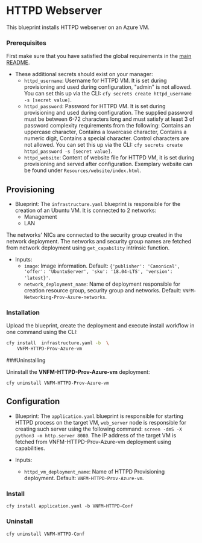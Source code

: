 # HTTPD Webserver

This blueprint installs HTTPD webserver on an Azure VM.

### Prerequisites

First make sure that you have satisfied the global requirements in the [main README](../README.md).

* These additional secrets should exist on your manager:
  * `httpd_username`: Username for HTTPD VM. It is set during provisioning and used during configuration, "admin" is not allowed. You can set this up via the CLI: `cfy secrets create httpd_username -s [secret value]`.
  * `httpd_password`: Password for HTTPD VM. It is set during provisioning and used during configuration. The supplied password must be between 6-72 characters long and must satisfy at least 3 of password complexity requirements from the following: Contains an uppercase character, Contains a lowercase character, Contains a numeric digit, Contains a special character. Control characters are not allowed. You can set this up via the CLI: `cfy secrets create httpd_password -s [secret value]`.
  * `httpd_website`: Content of website file for HTTPD VM, it is set during provisioning and served after configuration. Exemplary website can be found under `Resources/website/index.html`.

## Provisioning

* Blueprint: The `infrastructure.yaml` blueprint is responsible for the creation of an Ubuntu VM. It is connected to 2 networks:
  * Management
  * LAN

The networks' NICs are connected to the security group created in the network deployment. The networks and security group names are fetched from network deployment using `get_capability` intrinsic function.

* Inputs:
  * `image`: Image information. Default: `{'publisher': 'Canonical', 'offer': 'UbuntuServer', 'sku': '18.04-LTS', 'version': 'latest}'`.
  * `network_deployment_name`: Name of deployment responsible for creation resource group, security group and networks. Default: `VNFM-Networking-Prov-Azure-networks`.

### Installation

Upload the blueprint, create the deployment and execute install workflow in one command using the CLI:

```bash
cfy install  infrastructure.yaml -b  \
    VNFM-HTTPD-Prov-Azure-vm
```

###Uninstalling

Uninstall the **VNFM-HTTPD-Prov-Azure-vm** deployment:

```
cfy uninstall VNFM-HTTPD-Prov-Azure-vm
```

## Configuration

* Blueprint: The `application.yaml` blueprint is responsible for starting HTTPD process on the target VM, `web_server` node is responsible for creating such server using the following command: `screen -dmS -X python3 -m http.server 8080`. The IP address of the target VM is fetched from VNFM-HTTPD-Prov-Azure-vm deployment using capabilities.

* Inputs:
  * `httpd_vm_deployment_name`: Name of HTTPD Provisioning deployment. Default: `VNFM-HTTPD-Prov-Azure-vm`.

### Install

`cfy install application.yaml -b VNFM-HTTPD-Conf`

### Uninstall

`cfy uninstall VNFM-HTTPD-Conf`
